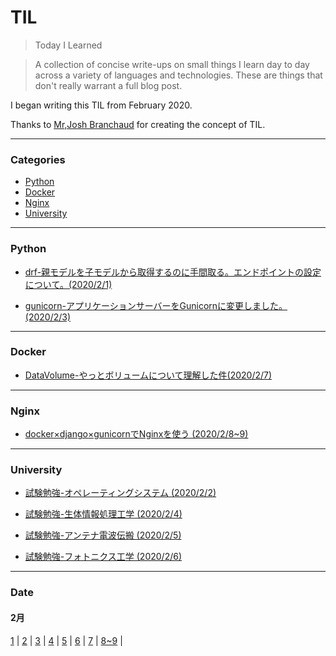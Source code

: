# TIL
> Today I Learned

> A collection of concise write-ups on small things I learn day to day across a variety of languages and technologies. These are things that don't really warrant a full blog post.

I began writing this TIL from February 2020.

Thanks to [Mr,Josh Branchaud](https://github.com/jbranchaud/til) for creating the concept of TIL.

---
### Categories

- [Python](#python)
- [Docker](#docker)
- [Nginx](#nginx)
- [University](#university)

---

### Python

- [drf-親モデルを子モデルから取得するのに手間取る。エンドポイントの設定について。(2020/2/1)](https://github.com/Hirochon/til/blob/master/python/drf-%E8%A6%AA%E3%83%A2%E3%83%87%E3%83%AB%E3%82%92%E5%AD%90%E3%83%A2%E3%83%87%E3%83%AB%E3%81%8B%E3%82%89%E5%8F%96%E5%BE%97%E3%81%99%E3%82%8B%E3%81%AE%E3%81%AB%E6%89%8B%E9%96%93%E5%8F%96%E3%82%8B%E3%80%82%E3%82%A8%E3%83%B3%E3%83%89%E3%83%9D%E3%82%A4%E3%83%B3%E3%83%88%E3%81%AE%E8%A8%AD%E5%AE%9A%E3%81%AB%E3%81%A4%E3%81%84%E3%81%A6%E3%80%82.md)

- [gunicorn-アプリケーションサーバーをGunicornに変更しました。(2020/2/3)](https://github.com/Hirochon/til/blob/master/python/gunicorn-%E3%82%A2%E3%83%97%E3%83%AA%E3%82%B1%E3%83%BC%E3%82%B7%E3%83%A7%E3%83%B3%E3%82%B5%E3%83%BC%E3%83%90%E3%83%BC%E3%82%92Gunicorn%E3%81%AB%E5%A4%89%E6%9B%B4.md)

---

### Docker

- [DataVolume-やっとボリュームについて理解した件(2020/2/7)](https://github.com/Hirochon/til/blob/master/docker/DataVolume-%E3%82%84%E3%81%A3%E3%81%A8%E3%83%9C%E3%83%AA%E3%83%A5%E3%83%BC%E3%83%A0%E3%81%AB%E3%81%A4%E3%81%84%E3%81%A6%E7%90%86%E8%A7%A3%E3%81%97%E3%81%9F%E4%BB%B6.md)

---

### Nginx

- [docker×django×gunicornでNginxを使う (2020/2/8~9)](https://github.com/Hirochon/til/blob/master/nginx/docker%C3%97django%C3%97gunicorn%E3%81%A7Nginx%E3%82%92%E4%BD%BF%E3%81%86.md)

---

### University

- [試験勉強-オペレーティングシステム (2020/2/2)](https://github.com/Hirochon/til/blob/master/university/%E8%A9%A6%E9%A8%93%E5%8B%89%E5%BC%B7-%E3%82%AA%E3%83%9A%E3%83%AC%E3%83%BC%E3%83%86%E3%82%A3%E3%83%B3%E3%82%B0%E3%82%B7%E3%82%B9%E3%83%86%E3%83%A0.md)

- [試験勉強-生体情報処理工学 (2020/2/4)](https://github.com/Hirochon/til/blob/master/university/%E8%A9%A6%E9%A8%93%E5%8B%89%E5%BC%B7-%E7%94%9F%E4%BD%93%E6%83%85%E5%A0%B1%E5%87%A6%E7%90%86%E5%B7%A5%E5%AD%A6.md)

- [試験勉強-アンテナ電波伝搬 (2020/2/5)](https://github.com/Hirochon/til/blob/master/university/%E8%A9%A6%E9%A8%93%E5%8B%89%E5%BC%B7-%E3%82%A2%E3%83%B3%E3%83%86%E3%83%8A%E9%9B%BB%E6%B3%A2%E4%BC%9D%E6%90%AC.md)

- [試験勉強-フォトニクス工学 (2020/2/6)](https://github.com/Hirochon/til/blob/master/university/%E8%A9%A6%E9%A8%93%E5%8B%89%E5%BC%B7-%E3%83%95%E3%82%A9%E3%83%88%E3%83%8B%E3%82%AF%E3%82%B9%E5%B7%A5%E5%AD%A6.md)

---

### Date

#### 2月
[1](https://github.com/Hirochon/til/blob/master/python/drf-%E8%A6%AA%E3%83%A2%E3%83%87%E3%83%AB%E3%82%92%E5%AD%90%E3%83%A2%E3%83%87%E3%83%AB%E3%81%8B%E3%82%89%E5%8F%96%E5%BE%97%E3%81%99%E3%82%8B%E3%81%AE%E3%81%AB%E6%89%8B%E9%96%93%E5%8F%96%E3%82%8B%E3%80%82%E3%82%A8%E3%83%B3%E3%83%89%E3%83%9D%E3%82%A4%E3%83%B3%E3%83%88%E3%81%AE%E8%A8%AD%E5%AE%9A%E3%81%AB%E3%81%A4%E3%81%84%E3%81%A6%E3%80%82.md) | [2](https://github.com/Hirochon/til/blob/master/university/%E8%A9%A6%E9%A8%93%E5%8B%89%E5%BC%B7-%E3%82%AA%E3%83%9A%E3%83%AC%E3%83%BC%E3%83%86%E3%82%A3%E3%83%B3%E3%82%B0%E3%82%B7%E3%82%B9%E3%83%86%E3%83%A0.md) | [3](https://github.com/Hirochon/til/blob/master/python/gunicorn-%E3%82%A2%E3%83%97%E3%83%AA%E3%82%B1%E3%83%BC%E3%82%B7%E3%83%A7%E3%83%B3%E3%82%B5%E3%83%BC%E3%83%90%E3%83%BC%E3%82%92Gunicorn%E3%81%AB%E5%A4%89%E6%9B%B4.md) | [4](https://github.com/Hirochon/til/blob/master/university/%E8%A9%A6%E9%A8%93%E5%8B%89%E5%BC%B7-%E7%94%9F%E4%BD%93%E6%83%85%E5%A0%B1%E5%87%A6%E7%90%86%E5%B7%A5%E5%AD%A6.md) | [5](https://github.com/Hirochon/til/blob/master/university/%E8%A9%A6%E9%A8%93%E5%8B%89%E5%BC%B7-%E3%82%A2%E3%83%B3%E3%83%86%E3%83%8A%E9%9B%BB%E6%B3%A2%E4%BC%9D%E6%90%AC.md) | [6](https://github.com/Hirochon/til/blob/master/university/%E8%A9%A6%E9%A8%93%E5%8B%89%E5%BC%B7-%E3%83%95%E3%82%A9%E3%83%88%E3%83%8B%E3%82%AF%E3%82%B9%E5%B7%A5%E5%AD%A6.md) | [7](https://github.com/Hirochon/til/blob/master/docker/DataVolume-%E3%82%84%E3%81%A3%E3%81%A8%E3%83%9C%E3%83%AA%E3%83%A5%E3%83%BC%E3%83%A0%E3%81%AB%E3%81%A4%E3%81%84%E3%81%A6%E7%90%86%E8%A7%A3%E3%81%97%E3%81%9F%E4%BB%B6.md) | [8~9](https://github.com/Hirochon/til/blob/master/nginx/docker%C3%97django%C3%97gunicorn%E3%81%A7Nginx%E3%82%92%E4%BD%BF%E3%81%86.md) |
